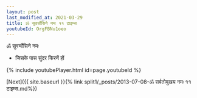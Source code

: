 ```yaml
---
layout: post
last_modified_at: 2021-03-29
title: ॐ सुवर्चोसिने नमः ११ टाइम्स
youtubeId: OrgFBNu1oeo
---
```

 
 
 ॐ सुवर्चोसिने नमः  
 
 -  जिसके पास सुंदर किरणें हों 
 
  
 
  
 
 
 
 
 
 


{% include youtubePlayer.html id=page.youtubeId %}
 
[Next]({{ site.baseurl }}{% link  split1/_posts/2013-07-08-ॐ सर्वतोमुखय नमः ११ टाइम्स.md%})
 
